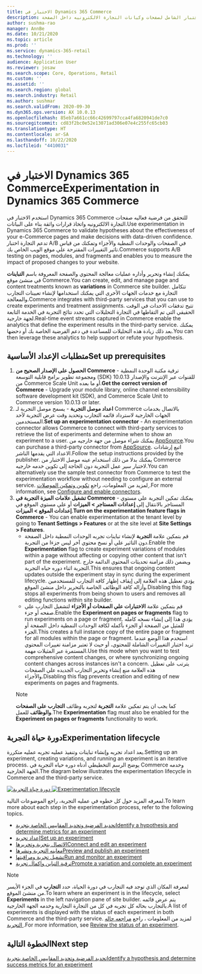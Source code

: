 ```yaml
---
title: الاختبار في Dynamics 365 Commerce
description: يتيح الاختبار إنشاء تخطيط الصفحة وعمليات معالجة المحتوى وتحريرها وإدارتها في منشئ المواقع. يتيح دعم الاختبار الشامل لصفحات وكيانات التجارة الالكترونيه داخل الصفحة.
author: sushma-rao
manager: AnnBe
ms.date: 10/21/2020
ms.topic: article
ms.prod: ''
ms.service: dynamics-365-retail
ms.technology: ''
audience: Application User
ms.reviewer: josaw
ms.search.scope: Core, Operations, Retail
ms.custom: ''
ms.assetid: ''
ms.search.region: global
ms.search.industry: Retail
ms.author: sushmar
ms.search.validFrom: 2020-09-30
ms.dyn365.ops.version: AX 10.0.13
ms.openlocfilehash: 85eb7a661cc66c42699797cca4fa6820941de7c0
ms.sourcegitcommit: cd83f2bc0e52e13071ad306e07e4c255fc65cb03
ms.translationtype: HT
ms.contentlocale: ar-SA
ms.lasthandoff: 10/22/2020
ms.locfileid: "4410031"
---
```

# <a name="experimentation-in-dynamics-365-commerce"></a><span data-ttu-id="06ac9-104">الاختبار في Dynamics 365 Commerce</span><span class="sxs-lookup"><span data-stu-id="06ac9-104">Experimentation in Dynamics 365 Commerce</span></span>
<span data-ttu-id="06ac9-105">استخدم الاختبار في Dynamics 365 Commerce للتحقق من فرضية فعاليه صفحات التجارة الالكترونيه واتخاذ قرارات واثقة بناء على البيانات.</span><span class="sxs-lookup"><span data-stu-id="06ac9-105">Use experimentation in Dynamics 365 Commerce to validate hypotheses about the effectiveness of your e-Commerce pages and make decisions with data-driven confidence.</span></span> <span data-ttu-id="06ac9-106">تدعم التجارة اختبار A/B في الصفحات والوحدات النمطية والأجزاء وتمكنك من قياس تاثير التغييرات المقترحة علي موقع الويب الخاص بك.</span><span class="sxs-lookup"><span data-stu-id="06ac9-106">Commerce supports A/B testing on pages, modules, and fragments and enables you to measure the impact of proposed changes to your website.</span></span>

<span data-ttu-id="06ac9-107">يمكنك إنشاء وتحرير وأداره عمليات معالجة المحتوي والصفحة المعروفة باسم **التباينات** في منشئ موقع Commerce.</span><span class="sxs-lookup"><span data-stu-id="06ac9-107">You can create, edit, and manage page and content treatments known as **variations** in Commerce site builder.</span></span> <span data-ttu-id="06ac9-108">تتكامل التجارة مع خدمات الجهات الأخرى التي يمكنك استخدامها لإنشاء تعيينات التجارب والمعالجة.</span><span class="sxs-lookup"><span data-stu-id="06ac9-108">Commerce integrates with third-party services that you can use to create experiments and treatment assignments.</span></span> <span data-ttu-id="06ac9-109">تتيح تدفقات الاحداث في الوقت الحقيقي التي تم التقاطها في التجارة التحليلات التي تحدد نتائج التجربة في الخدمة التابعة لجهة خارجية.</span><span class="sxs-lookup"><span data-stu-id="06ac9-109">Real-time event streams captured in Commerce enable the analytics that define the experiment results in the third-party service.</span></span> <span data-ttu-id="06ac9-110">يمكنك بعد ذلك زيادة هذه التحليلات للمساعدة في دعم الفرضية الخاصة بك أو دحضها.</span><span class="sxs-lookup"><span data-stu-id="06ac9-110">You can then leverage these analytics to help support or refute your hypothesis.</span></span>

## <a name="set-up-prerequisites"></a><span data-ttu-id="06ac9-111"> متطلبات الإعداد الأساسية</span><span class="sxs-lookup"><span data-stu-id="06ac9-111">Set up prerequisites</span></span>
1. <span data-ttu-id="06ac9-112">**الحصول على الإصدار الصحيح من Commerce** - ترقية مكتبة الوحدة النمطية ومجموعة تطوير برامج قابلية التوسعة (SDK) للقنوات عبر الإنترنت والإصدار 10.0.13 من Commerce Scale Unit أو ما بعده.</span><span class="sxs-lookup"><span data-stu-id="06ac9-112">**Get the correct version of Commerce** - Upgrade your module library, online channel extensibility software development kit (SDK), and Commerce Scale Unit to Commerce version 10.0.13 or later.</span></span>
1. <span data-ttu-id="06ac9-113">**اعداد موصل التجربة** - يسمح موصل التجربة لـ Commerce بالاتصال بخدمات الجهات الخارجية لاسترداد قائمه التجارب وتحديد وقت عرض التجربة لأحد المستخدمين.</span><span class="sxs-lookup"><span data-stu-id="06ac9-113">**Set up an experimentation connector** - An experimentation connector allows Commerce to connect with third-party services to retrieve the list of experiments and determine when to show an experiment to a user.</span></span> <span data-ttu-id="06ac9-114">يمكنك شراء موصل من جهة خارجيه من [AppSource](https://appsource.microsoft.com).</span><span class="sxs-lookup"><span data-stu-id="06ac9-114">You can purchase a third-party connector from [AppSource](https://appsource.microsoft.com).</span></span> <span data-ttu-id="06ac9-115">اتبع إرشادات الاعداد التي يقدمها الناشر.</span><span class="sxs-lookup"><span data-stu-id="06ac9-115">Follow the setup instructions provided by the publisher.</span></span> <span data-ttu-id="06ac9-116">يمكنك بدلا من ذلك استخدام عينه موصل الاختبار من Commerce لاختبار سير عمل التجربة دون الحاجة إلى تكوين خدمه خارجيه.</span><span class="sxs-lookup"><span data-stu-id="06ac9-116">You can alternatively use the sample test connector from Commerce to test the experimentation workflow without needing to configure an external service.</span></span> <span data-ttu-id="06ac9-117">لمزيد من المعلومات، راجع [تكوين وتمكين الموصلات ](e-commerce-extensibility/connectors.md).</span><span class="sxs-lookup"><span data-stu-id="06ac9-117">For more information, see [Configure and enable connectors](e-commerce-extensibility/connectors.md).</span></span> 
1. <span data-ttu-id="06ac9-118">**تشغيل علامات الميزة التجربة في Commerce** - يمكنك تمكين التجربة علي مستوي المستاجر بالانتقال إلى **إعدادات المستاجر > الميزات** أو علي مستوي الموقع في **إعدادات الموقع > الميزات**.</span><span class="sxs-lookup"><span data-stu-id="06ac9-118">**Turn on the experimentation feature flags in Commerce** - You can enable experimentation at the tenant level by going to **Tenant Settings > Features** or at the site level at **Site Settings > Features**.</span></span>
    - <span data-ttu-id="06ac9-119">قم بتمكين علامة **التجربة** لإنشاء تباينات تجربه الوحدات النمطية داخل الصفحة دون التاثير علي أو نسخ محتوي آخر ليس جزءا من التجربة.</span><span class="sxs-lookup"><span data-stu-id="06ac9-119">Enable the **Experimentation** flag to create experiment variations of modules within a page without affecting or copying other content that isn't part of the experiment.</span></span> <span data-ttu-id="06ac9-120">ويضمن ذلك مزامنة تحديثات المحتوي الدائمة خارج التجربة اثناء دوره حياه التجربة.</span><span class="sxs-lookup"><span data-stu-id="06ac9-120">This ensures that ongoing content updates outside the experiment stay in sync during the experiment lifecycle.</span></span> <span data-ttu-id="06ac9-121">يؤدي تعطيل هذه العلامة إلى إيقاف إظهار كافة التجارب للمستخدمين وأزاله كافة الوظائف الخاصة بالتحرير داخل منشئ الموقع.</span><span class="sxs-lookup"><span data-stu-id="06ac9-121">Disabling this flag stops all experiments from being shown to users and removes all editing functions within site builder.</span></span>
    - <span data-ttu-id="06ac9-122">قم بتمكين علامة **الاختبارات علي الصفحات أو الأجزاء** لتشغيل التجارب علي صفحه أو جزء.</span><span class="sxs-lookup"><span data-stu-id="06ac9-122">Enable the **Experiment on pages or fragments** flag to run experiments on a page or fragment.</span></span> <span data-ttu-id="06ac9-123">يؤدي هذا إلى إنشاء نسخه كامله للمثيل من الصفحة أو الجزء بأكمله لكافة الوحدات النمطية داخل الصفحة أو الجزء.</span><span class="sxs-lookup"><span data-stu-id="06ac9-123">This creates a full instance copy of the entire page or fragment for all modules within the page or fragment.</span></span> <span data-ttu-id="06ac9-124">استخدم هذا الوضع عندما تريد اختبار التغييرات الشاملة للمحتوي، أو حيث لا تعتبر مزامنة تغييرات المحتوي المستمرة عبر المثيلات مهمة.</span><span class="sxs-lookup"><span data-stu-id="06ac9-124">Use this mode when you want to test comprehensive content changes, or where synchronizing ongoing content changes across instances isn't a concern.</span></span> <span data-ttu-id="06ac9-125">يترتب على تعطيل هذه العلامة منع إنشاء وتحرير التجارب الجديده علي الصفحات والأجزاء.</span><span class="sxs-lookup"><span data-stu-id="06ac9-125">Disabling this flag prevents creation and editing of new experiments on pages and fragments.</span></span>
    > [!NOTE]
    > <span data-ttu-id="06ac9-126">كما يجب ان يتم تمكين علامة **التجربة** لتجربه وظائف **التجارب على الصفحات والوظائف** للعمل.</span><span class="sxs-lookup"><span data-stu-id="06ac9-126">The **Experimentation** flag must also be enabled for the **Experiment on pages or fragments** functionality to work.</span></span>
    
## <a name="experimentation-lifecycle"></a><span data-ttu-id="06ac9-127">دورة حياة التجربة</span><span class="sxs-lookup"><span data-stu-id="06ac9-127">Experimentation lifecycle</span></span>
<span data-ttu-id="06ac9-128">يعد اعداد تجربه وإنشاء تباينات وتنفيذ عمليه تجربه عمليه متكررة.</span><span class="sxs-lookup"><span data-stu-id="06ac9-128">Setting up an experiment, creating variations, and running an experiment is an iterative process.</span></span> <span data-ttu-id="06ac9-129">يوضح الرسم التخطيطي أدناه دوره حياه التجربة في Commerce وخدمه الجهة الخارجية.</span><span class="sxs-lookup"><span data-stu-id="06ac9-129">The diagram below illustrates the experimentation lifecycle in Commerce and the third-party service.</span></span> 

<span data-ttu-id="06ac9-130">[ ![دورة حياة التجربة](./media/experimentation_lifecycle.svg) ](./media/experimentation_lifecycle.svg#lightbox)</span><span class="sxs-lookup"><span data-stu-id="06ac9-130">[ ![Experimentation lifecycle](./media/experimentation_lifecycle.svg) ](./media/experimentation_lifecycle.svg#lightbox)</span></span>

<span data-ttu-id="06ac9-131">لمعرفه المزيد حول كل خطوه في عمليه التجربة، راجع الموضوعات التالية.</span><span class="sxs-lookup"><span data-stu-id="06ac9-131">To learn more about each step in the experimentation process, refer to the following topics.</span></span>
- [<span data-ttu-id="06ac9-132">تحديد الفرضية وتحديد المقاييس الخاصة بتجربة</span><span class="sxs-lookup"><span data-stu-id="06ac9-132">Identify a hypothesis and determine metrics for an experiment</span></span>](experimentation-identify.md)
- [<span data-ttu-id="06ac9-133">إعداد تجربة</span><span class="sxs-lookup"><span data-stu-id="06ac9-133">Set up an experiment</span></span>](experimentation-setup.md)
- [<span data-ttu-id="06ac9-134">الاتصال بتجربة وتحريرها</span><span class="sxs-lookup"><span data-stu-id="06ac9-134">Connect and edit an experiment</span></span>](experimentation-connect-edit.md)
- [<span data-ttu-id="06ac9-135">معاينه التجربة ونشرها</span><span class="sxs-lookup"><span data-stu-id="06ac9-135">Preview and publish an experiment</span></span>](experimentation-preview-publish.md)
- [<span data-ttu-id="06ac9-136">تشغيل تجربة ومراقبتها</span><span class="sxs-lookup"><span data-stu-id="06ac9-136">Run and monitor an experiment</span></span>](experimentation-run-monitor.md)
- [<span data-ttu-id="06ac9-137">ترقية التباين وإكمال تجربة</span><span class="sxs-lookup"><span data-stu-id="06ac9-137">Promote a variation and complete an experiment</span></span>](experimentation-review-complete.md)

> [!NOTE]
> <span data-ttu-id="06ac9-138">لمعرفة المكان الذي توجد فيه التجارب في دورة الحياة، حدد **التجارب** في الجزء الأيسر من منشئ الموقع.</span><span class="sxs-lookup"><span data-stu-id="06ac9-138">To learn where an experiment is in the lifecycle, select **Experiments** in the left navigation pane of site builder.</span></span> <span data-ttu-id="06ac9-139">يتم عرض قائمه بالتجارب بحاله كل تجربه في كل من التجارة التجارية وخدمه الجهة الخارجية.</span><span class="sxs-lookup"><span data-stu-id="06ac9-139">A list of experiments is displayed with the status of each experiment in both Commerce and the third-party service.</span></span> <span data-ttu-id="06ac9-140">لمزيد من المعلومات ، راجع [مراجعه حاله التجربة ](experimentation-status.md).</span><span class="sxs-lookup"><span data-stu-id="06ac9-140">For more information, see [Review the status of an experiment](experimentation-status.md).</span></span>

## <a name="next-step"></a><span data-ttu-id="06ac9-141">الخطوة التالية</span><span class="sxs-lookup"><span data-stu-id="06ac9-141">Next step</span></span>
[<span data-ttu-id="06ac9-142">تحديد الفرضية وتحديد المقاييس الخاصة بتجربة</span><span class="sxs-lookup"><span data-stu-id="06ac9-142">Identify a hypothesis and determine success metrics for an experiment</span></span>](experimentation-identify.md) 
